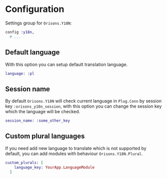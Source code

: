 # Configuration

Settings group for `Orisons.Y18N`:
```elixir
config :y18n, 
  # ...
```

## Default language
With this option you can setup default translation language.

```elixir
language: :pl
```

## Session name
By default `Orisons.Y18N` will check current language in `Plug.Conn` by session key `:orisons_y18n_session`,
with this option you can change the session key which the language will be checked.

```elixir
session_name: :some_other_key
```

## Custom plural languages
If you need add new language to translate which is not supported by default, 
you can add modules with behaviour `Orisons.Y18N.Plural`.

```elixir
custom_plurals: [
    language_key: YourApp.LanguageModule
  ]
```